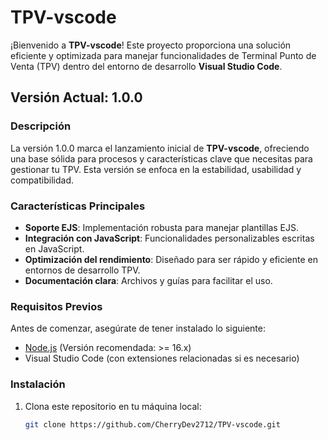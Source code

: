 # TPV-vscode

¡Bienvenido a **TPV-vscode**! Este proyecto proporciona una solución eficiente y optimizada para manejar funcionalidades de Terminal Punto de Venta (TPV) dentro del entorno de desarrollo **Visual Studio Code**.

## Versión Actual: 1.0.0

### Descripción

La versión 1.0.0 marca el lanzamiento inicial de **TPV-vscode**, ofreciendo una base sólida para procesos y características clave que necesitas para gestionar tu TPV. Esta versión se enfoca en la estabilidad, usabilidad y compatibilidad.

### Características Principales

- **Soporte EJS**: Implementación robusta para manejar plantillas EJS.
- **Integración con JavaScript**: Funcionalidades personalizables escritas en JavaScript.
- **Optimización del rendimiento**: Diseñado para ser rápido y eficiente en entornos de desarrollo TPV.
- **Documentación clara**: Archivos y guías para facilitar el uso.

### Requisitos Previos

Antes de comenzar, asegúrate de tener instalado lo siguiente:

- [Node.js](https://nodejs.org/) (Versión recomendada: >= 16.x)
- Visual Studio Code (con extensiones relacionadas si es necesario)

### Instalación

1. Clona este repositorio en tu máquina local:
   ```bash
   git clone https://github.com/CherryDev2712/TPV-vscode.git
